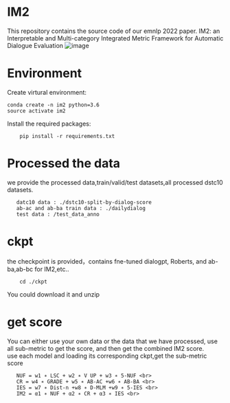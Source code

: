 # IM2
This repository contains the source code of our emnlp 2022 paper. IM2: an Interpretable and Multi-category Integrated Metric Framework for Automatic Dialogue Evaluation
![image](https://user-images.githubusercontent.com/116079501/196417237-3dc638c0-193e-415e-9701-82c0f9bbd17b.png) 

# Environment
Create virtural environment:<br>
```
conda create -n im2 python=3.6
source activate im2
```
Install the required packages:<br>
```
    pip install -r requirements.txt
```

# Processed the data
we provide the processed data,train/valid/test datasets,all processed dstc10 datasets.<br>
```
   datc10 data : ./dstc10-split-by-dialog-score
   ab-ac and ab-ba train data : ./dailydialog
   test data : /test_data_anno 
```
# ckpt
the checkpoint is provided，contains fne-tuned dialogpt, Roberts, and ab-ba,ab-bc for IM2,etc..<br>
```
    cd ./ckpt 
```
You could download it and unzip <br>

# get score
You can either use your own data or the data that we have processed, use all sub-metric to get the score, and then  get the combined IM2 score.<br>
use each model and loading its corresponding ckpt,get the sub-metric score <br>
```
   NUF = w1 ∗ LSC + w2 ∗ V UP + w3 ∗ 5-NUF <br>
   CR = w4 ∗ GRADE + w5 ∗ AB-AC +w6 ∗ AB-BA <br>
   IES = w7 ∗ Dist-n +w8 ∗ D-MLM +w9 ∗ 5-IES <br>
   IM2 = α1 ∗ NUF + α2 ∗ CR + α3 ∗ IES <br>
```
  



